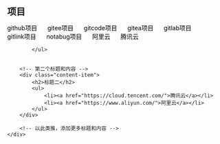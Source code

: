 
<html lang="en">
<head>
    <meta charset="UTF-8">
    <meta name="viewport" content="width=device-width, initial-scale=1.0">
    <title>多个标题和内容</title>
    <style>
        /* 可选样式 */
        .content-item {
            margin-bottom: 20px; /* 每个内容项之间的间距 */
        }
        .content-item h2 {
            margin-bottom: 10px; /* 标题和内容之间的间距 */
        }
        .content-item ul {
            list-style-type: none; /* 移除默认的列表样式 */
            padding: 0; /* 移除默认的列表内边距 */
        }
        .content-item li {
            display: inline-block; /* 使列表项并排显示 */
            margin-right: 20px; /* 列表项之间的间距 */
        }
        .content-item a {
            text-decoration: none; /* 移除链接的下划线 */
            color: black; /* 链接颜色 */
        }
    </style>
</head>
<body>
    <div class="content-container">
        <!-- 第一个标题和内容 -->
        <div class="content-item">
            <h2>项目</h2>
            <ul>
<li><a href="https://github.com/">github项目</a></li>
<li><a href="https://gitee.com/explore">gitee项目</a></li>
<li><a href="https://gitcode.net/explore/projects/starred">gitcode项目</a></li>
<li><a href="https://gitea.com/explore/repos">gitea项目</a></li>
<li><a href="https://gitlab.com/explore?sort=latest_activity_desc&name=tvbox&sort=latest_activity_desc">gitlab项目</a></li>
<li><a href="https://www.gitlink.org.cn/explore">gitlink项目</a></li>
<li><a href="https://notabug.org/explore/repos">notabug项目</a></li>
<li><a href="https://www.aliyun.com/">阿里云</a></li>	
<li><a href="https://cloud.tencent.com/">腾讯云</a></li>

            </ul>

        
        <!-- 第二个标题和内容 -->
        <div class="content-item">
            <h2>标题二</h2>
            <ul>
                <li><a href="https://cloud.tencent.com/">腾讯云</a></li>
                <li><a href="https://www.aliyun.com/">阿里云</a></li>
            </ul>
        </div>
        
        <!-- 以此类推，添加更多标题和内容 -->
    </div>

